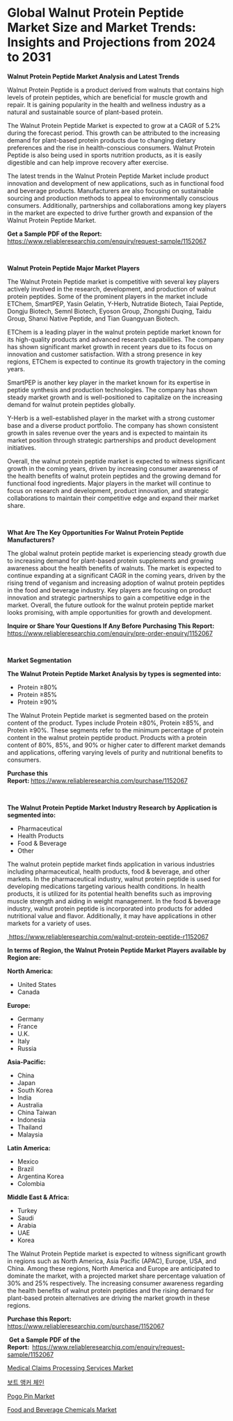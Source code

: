 <p><h1>Global Walnut Protein Peptide Market Size and Market Trends: Insights and Projections from 2024 to 2031</h1></p><p><strong>Walnut Protein Peptide Market Analysis and Latest Trends</strong></p>
<p><p>Walnut Protein Peptide is a product derived from walnuts that contains high levels of protein peptides, which are beneficial for muscle growth and repair. It is gaining popularity in the health and wellness industry as a natural and sustainable source of plant-based protein.</p><p>The Walnut Protein Peptide Market is expected to grow at a CAGR of 5.2% during the forecast period. This growth can be attributed to the increasing demand for plant-based protein products due to changing dietary preferences and the rise in health-conscious consumers. Walnut Protein Peptide is also being used in sports nutrition products, as it is easily digestible and can help improve recovery after exercise.</p><p>The latest trends in the Walnut Protein Peptide Market include product innovation and development of new applications, such as in functional food and beverage products. Manufacturers are also focusing on sustainable sourcing and production methods to appeal to environmentally conscious consumers. Additionally, partnerships and collaborations among key players in the market are expected to drive further growth and expansion of the Walnut Protein Peptide Market.</p></p>
<p><strong>Get a Sample PDF of the Report:&nbsp;</strong> <a href="https://www.reliableresearchiq.com/enquiry/request-sample/1152067">https://www.reliableresearchiq.com/enquiry/request-sample/1152067</a></p>
<p>&nbsp;</p>
<p><strong>Walnut Protein Peptide Major Market Players</strong></p>
<p><p>The Walnut Protein Peptide market is competitive with several key players actively involved in the research, development, and production of walnut protein peptides. Some of the prominent players in the market include ETChem, SmartPEP, Yasin Gelatin, Y-Herb, Nutratide Biotech, Taiai Peptide, Dongju Biotech, Semnl Biotech, Eyoson Group, Zhongshi Duqing, Taidu Group, Shanxi Native Peptide, and Tian Guangyuan Biotech.</p><p>ETChem is a leading player in the walnut protein peptide market known for its high-quality products and advanced research capabilities. The company has shown significant market growth in recent years due to its focus on innovation and customer satisfaction. With a strong presence in key regions, ETChem is expected to continue its growth trajectory in the coming years.</p><p>SmartPEP is another key player in the market known for its expertise in peptide synthesis and production technologies. The company has shown steady market growth and is well-positioned to capitalize on the increasing demand for walnut protein peptides globally.</p><p>Y-Herb is a well-established player in the market with a strong customer base and a diverse product portfolio. The company has shown consistent growth in sales revenue over the years and is expected to maintain its market position through strategic partnerships and product development initiatives.</p><p>Overall, the walnut protein peptide market is expected to witness significant growth in the coming years, driven by increasing consumer awareness of the health benefits of walnut protein peptides and the growing demand for functional food ingredients. Major players in the market will continue to focus on research and development, product innovation, and strategic collaborations to maintain their competitive edge and expand their market share.</p></p>
<p>&nbsp;</p>
<p><strong>What Are The Key Opportunities For Walnut Protein Peptide Manufacturers?</strong></p>
<p><p>The global walnut protein peptide market is experiencing steady growth due to increasing demand for plant-based protein supplements and growing awareness about the health benefits of walnuts. The market is expected to continue expanding at a significant CAGR in the coming years, driven by the rising trend of veganism and increasing adoption of walnut protein peptides in the food and beverage industry. Key players are focusing on product innovation and strategic partnerships to gain a competitive edge in the market. Overall, the future outlook for the walnut protein peptide market looks promising, with ample opportunities for growth and development.</p></p>
<p><strong>Inquire or Share Your Questions If Any Before Purchasing This Report:</strong> <a href="https://www.reliableresearchiq.com/enquiry/pre-order-enquiry/1152067">https://www.reliableresearchiq.com/enquiry/pre-order-enquiry/1152067</a></p>
<p>&nbsp;</p>
<p><strong>Market Segmentation</strong></p>
<p><strong>The Walnut Protein Peptide Market Analysis by types is segmented into:</strong></p>
<p><ul><li>Protein ≥80%</li><li>Protein ≥85%</li><li>Protein ≥90%</li></ul></p>
<p><p>The Walnut Protein Peptide market is segmented based on the protein content of the product. Types include Protein ≥80%, Protein ≥85%, and Protein ≥90%. These segments refer to the minimum percentage of protein content in the walnut protein peptide product. Products with a protein content of 80%, 85%, and 90% or higher cater to different market demands and applications, offering varying levels of purity and nutritional benefits to consumers.</p></p>
<p><strong>Purchase this Report:&nbsp;</strong><a href="https://www.reliableresearchiq.com/purchase/1152067">https://www.reliableresearchiq.com/purchase/1152067</a></p>
<p>&nbsp;</p>
<p><strong>The Walnut Protein Peptide Market Industry Research by Application is segmented into:</strong></p>
<p><ul><li>Pharmaceutical</li><li>Health Products</li><li>Food & Beverage</li><li>Other</li></ul></p>
<p><p>The walnut protein peptide market finds application in various industries including pharmaceutical, health products, food & beverage, and other markets. In the pharmaceutical industry, walnut protein peptide is used for developing medications targeting various health conditions. In health products, it is utilized for its potential health benefits such as improving muscle strength and aiding in weight management. In the food & beverage industry, walnut protein peptide is incorporated into products for added nutritional value and flavor. Additionally, it may have applications in other markets for a variety of uses.</p></p>
<p><a href="https://www.reliableresearchiq.com/walnut-protein-peptide-r1152067">&nbsp;https://www.reliableresearchiq.com/walnut-protein-peptide-r1152067</a></p>
<p><strong>In terms of Region, the Walnut Protein Peptide Market Players available by Region are:</strong></p>
<p>
    <p> <strong> North America: </strong>
        <ul>
            <li>United States</li>
            <li>Canada</li>
        </ul>
        </p> 
    <p> <strong> Europe: </strong>
        <ul>
            <li>Germany</li>
            <li>France</li>
            <li>U.K.</li>
            <li>Italy</li>
            <li>Russia</li>
        </ul>
        </p> 
    <p> <strong> Asia-Pacific: </strong>
        <ul>
            <li>China</li>
            <li>Japan</li>
            <li>South Korea</li>
            <li>India</li>
            <li>Australia</li>
            <li>China Taiwan</li>
            <li>Indonesia</li>
            <li>Thailand</li>
            <li>Malaysia</li>
        </ul>
        </p> 
    <p> <strong> Latin America: </strong>
        <ul>
            <li>Mexico</li>
            <li>Brazil</li>
            <li>Argentina Korea</li>
            <li>Colombia</li>
        </ul>
        </p> 
    <p> <strong> Middle East & Africa: </strong>
        <ul>
            <li>Turkey</li>
            <li>Saudi</li>
            <li>Arabia</li>
            <li>UAE</li>
            <li>Korea</li>
        </ul>
    </p>
    </p>
<p><p>The Walnut Protein Peptide market is expected to witness significant growth in regions such as North America, Asia Pacific (APAC), Europe, USA, and China. Among these regions, North America and Europe are anticipated to dominate the market, with a projected market share percentage valuation of 30% and 25% respectively. The increasing consumer awareness regarding the health benefits of walnut protein peptides and the rising demand for plant-based protein alternatives are driving the market growth in these regions.</p></p>
<p><strong>Purchase this Report: </strong><a href="https://www.reliableresearchiq.com/purchase/1152067">https://www.reliableresearchiq.com/purchase/1152067</a></p>
<p>&nbsp;<strong>Get a Sample PDF of the Report:&nbsp;&nbsp;</strong><a href="https://www.reliableresearchiq.com/enquiry/request-sample/1152067">https://www.reliableresearchiq.com/enquiry/request-sample/1152067</a></p>
<p><strong></strong></p>
<p><p><a href="https://medium.com/@pelloscooterist_44143/medical-claims-processing-services-market-analysis-report-global-insights-by-region-type-claim-5cabb91d591b">Medical Claims Processing Services Market</a></p><p><a href="https://github.com/hxzi07639916/Market-Research-Report-List-3/blob/main/157963510254.md">보트 앵커 체인</a></p><p><a href="https://github.com/sakatikimasho/Market-Research-Report-List-1/blob/main/pogo-pin-market.md">Pogo Pin Market</a></p><p><a href="https://medium.com/@dovansangxd/an-in-depth-analysis-of-the-global-food-and-beverage-chemicals-market-scope-and-its-rapid-growing-b2654ad21cbf">Food and Beverage Chemicals Market</a></p></p>